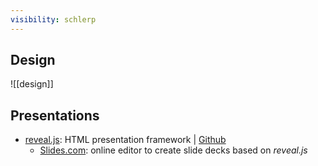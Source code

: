 ```yaml
---
visibility: schlerp
---
```

## Design
![[design]]

## Presentations
- [reveal.js](https://revealjs.com/): HTML presentation framework | [Github](https://github.com/hakimel/reveal.js)
  - [Slides.com](https://slides.com/): online editor to create slide decks based on *reveal.js*
